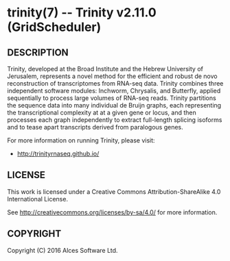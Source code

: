 # trinity(7) -- Trinity v2.11.0 (GridScheduler)

## DESCRIPTION

Trinity, developed at the Broad Institute and the Hebrew University
of Jerusalem, represents a novel method for the efficient and robust
de novo reconstruction of transcriptomes from RNA-seq data. Trinity
combines three independent software modules: Inchworm, Chrysalis,
and Butterfly, applied sequentially to process large volumes of
RNA-seq reads. Trinity partitions the sequence data into many
individual de Bruijn graphs, each representing the transcriptional
complexity at at a given gene or locus, and then processes each
graph independently to extract full-length splicing isoforms and to
tease apart transcripts derived from paralogous genes.

For more information on running Trinity, please visit:
  * <http://trinityrnaseq.github.io/>

## LICENSE

This work is licensed under a Creative Commons Attribution-ShareAlike
4.0 International License.

See <http://creativecommons.org/licenses/by-sa/4.0/> for more
information.

## COPYRIGHT

Copyright (C) 2016 Alces Software Ltd.

